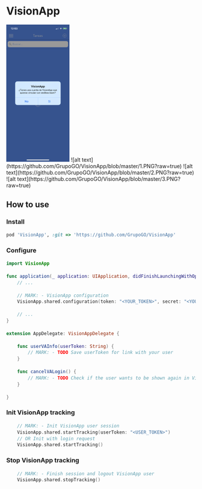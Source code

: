 # VisionApp

<img src="https://github.com/GrupoGO/VisionApp/blob/master/1.PNG?raw=true" width="33.333%">
![alt text](https://github.com/GrupoGO/VisionApp/blob/master/1.PNG?raw=true)
![alt text](https://github.com/GrupoGO/VisionApp/blob/master/2.PNG?raw=true)
![alt text](https://github.com/GrupoGO/VisionApp/blob/master/3.PNG?raw=true)

## How to use

### Install
```ruby
pod 'VisionApp', :git => 'https://github.com/GrupoGO/VisionApp'
```

### Configure
```swift
import VisionApp

func application(_ application: UIApplication, didFinishLaunchingWithOptions launchOptions: [UIApplication.LaunchOptionsKey: Any]?) -> Bool {
    // ...

    // MARK: - VisionApp configuration
    VisionApp.shared.configuration(token: "<YOUR_TOKEN>", secret: "<YOUR_SECRET>", delegate: self)

    // ...
}

extension AppDelegate: VisionAppDelegate {

    func userVAInfo(userToken: String) {
        // MARK: - TODO Save userToken for link with your user
    }
    
    func cancelVALogin() {
        // MARK: - TODO Check if the user wants to be shown again in VisionApp
    }

}
```

### Init VisionApp tracking
```swift
    // MARK: - Init VisionApp user session
    VisionApp.shared.startTracking(userToken: "<USER_TOKEN>")
    // OR Init with login request
    VisionApp.shared.startTracking()
```

### Stop VisionApp tracking
```swift
    // MARK: - Finish session and logout VisionApp user
    VisionApp.shared.stopTracking()
```
